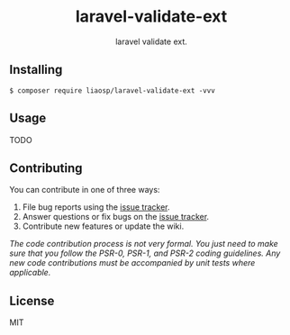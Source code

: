 <h1 align="center"> laravel-validate-ext </h1>

<p align="center"> laravel validate ext.</p>


## Installing

```shell
$ composer require liaosp/laravel-validate-ext -vvv
```

## Usage

TODO

## Contributing

You can contribute in one of three ways:

1. File bug reports using the [issue tracker](https://github.com/liaosp/laravel-validate-ext/issues).
2. Answer questions or fix bugs on the [issue tracker](https://github.com/liaosp/laravel-validate-ext/issues).
3. Contribute new features or update the wiki.

_The code contribution process is not very formal. You just need to make sure that you follow the PSR-0, PSR-1, and PSR-2 coding guidelines. Any new code contributions must be accompanied by unit tests where applicable._

## License

MIT